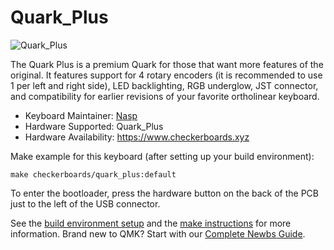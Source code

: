 # Quark_Plus

![Quark_Plus](https://i.imgur.com/4TI6BA0.png)

The Quark Plus is a premium Quark for those that want more features of the original. It features support for 4 rotary encoders (it is recommended to use 1 per left and right side), LED backlighting, RGB underglow, JST connector, and compatibility for earlier revisions of your favorite ortholinear keyboard.

* Keyboard Maintainer: [Nasp](https://github.com/npspears)
* Hardware Supported: Quark_Plus
* Hardware Availability: https://www.checkerboards.xyz

Make example for this keyboard (after setting up your build environment):

    make checkerboards/quark_plus:default

To enter the bootloader, press the hardware button on the back of the PCB just to the left of the USB connector.

See the [build environment setup](https://docs.qmk.fm/#/getting_started_build_tools) and the [make instructions](https://docs.qmk.fm/#/getting_started_make_guide) for more information. Brand new to QMK? Start with our [Complete Newbs Guide](https://docs.qmk.fm/#/newbs).
